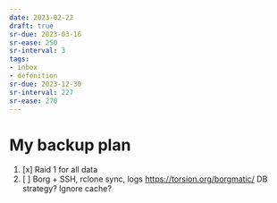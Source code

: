 ```yaml
---
date: 2023-02-22
draft: true
sr-due: 2023-03-16
sr-ease: 250
sr-interval: 3
tags:
- inbox
- defenition
sr-due: 2023-12-30
sr-interval: 227
sr-ease: 270
---
```


# My backup plan

1. [x] Raid 1 for all data
2. [ ] Borg + SSH, rclone sync, logs https://torsion.org/borgmatic/ DB strategy?
       Ignore cache?